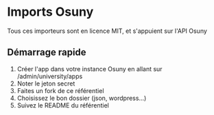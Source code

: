# Imports Osuny

Tous ces importeurs sont en licence MIT, et s'appuient sur l'API Osuny

## Démarrage rapide

1. Créer l'app dans votre instance Osuny en allant sur /admin/university/apps
2. Noter le jeton secret
3. Faites un fork de ce référentiel
4. Choisissez le bon dossier (json, wordpress...)
5. Suivez le README du référentiel

